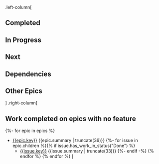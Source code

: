 .left-column[
## Completed
## In Progress
## Next
## Dependencies
## Other Epics
]
.right-column[

## Work completed on epics with no feature
{%- for epic in epics %}
* [{{epic.key}}]({{epic.url}}) {{epic.summary | truncate(36)}}
{%- for issue in epic.children %}{% if issue.has_work_in_status("Done") %}
    - [{{issue.key}}]({{issue.url}}) {{issue.summary | truncate(33)}}
{%- endif -%}
{% endfor %}
{% endfor %}
]
